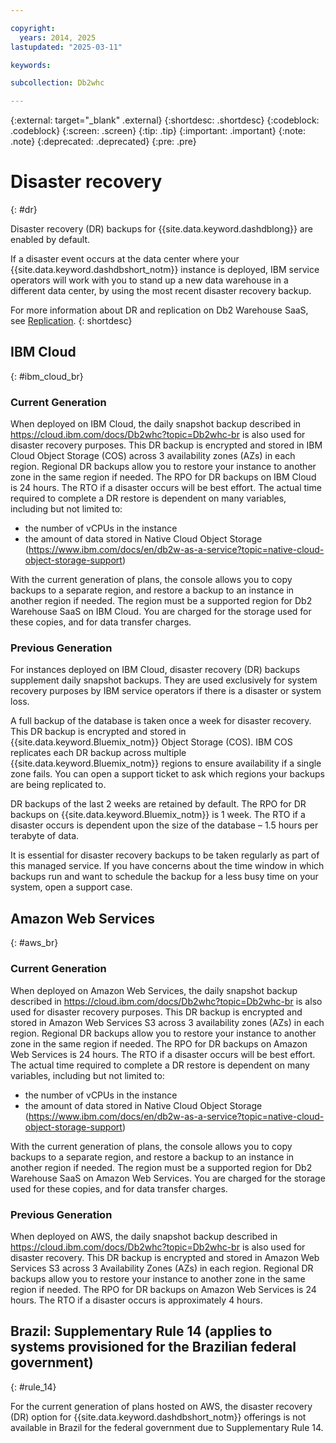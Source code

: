 ```yaml
---

copyright:
  years: 2014, 2025
lastupdated: "2025-03-11"

keywords:

subcollection: Db2whc

---
```


<!-- Attribute definitions --> 
{:external: target="_blank" .external}
{:shortdesc: .shortdesc}
{:codeblock: .codeblock}
{:screen: .screen}
{:tip: .tip}
{:important: .important}
{:note: .note}
{:deprecated: .deprecated}
{:pre: .pre}

# Disaster recovery
{: #dr}

Disaster recovery (DR) backups for {{site.data.keyword.dashdblong}} are enabled by default.

If a disaster event occurs at the data center where your {{site.data.keyword.dashdbshort_notm}} instance is deployed, IBM service operators will work with you to stand up a new data warehouse in a different data center, by using the most recent disaster recovery backup.

For more information about DR and replication on Db2 Warehouse SaaS, see [Replication](https://www.ibm.com/support/knowledgecenter/SS6NHC/com.ibm.swg.im.dashdb.idrca.doc/overview/ovu-db2woc.html).
{: shortdesc}

## IBM Cloud
{: #ibm_cloud_br}

### Current Generation

When deployed on IBM Cloud, the daily snapshot backup described in https://cloud.ibm.com/docs/Db2whc?topic=Db2whc-br is also used for disaster recovery purposes. This DR backup is encrypted and stored in IBM Cloud Object Storage (COS) across 3 availability zones (AZs) in each region. Regional DR backups allow you to restore your instance to another zone in the same region if needed. The RPO for DR backups on IBM Cloud is 24 hours. The RTO if a disaster occurs will be best effort. The actual time required to complete a DR restore is dependent on many variables, including but not limited to:

 * the number of vCPUs in the instance
 * the amount of data stored in Native Cloud Object Storage (https://www.ibm.com/docs/en/db2w-as-a-service?topic=native-cloud-object-storage-support)

With the current generation of plans, the console allows you to copy backups to a separate region, and restore a backup to an instance in another region if needed. The region must be a supported region for Db2 Warehouse SaaS on IBM Cloud. You are charged for the storage used for these copies, and for data transfer charges.

### Previous Generation

For instances deployed on IBM Cloud, disaster recovery (DR) backups supplement daily snapshot backups. They are used exclusively for system recovery purposes by IBM service operators if there is a disaster or system loss.

A full backup of the database is taken once a week for disaster recovery. This DR backup is encrypted and stored in {{site.data.keyword.Bluemix_notm}} Object Storage (COS). IBM COS replicates each DR backup across multiple {{site.data.keyword.Bluemix_notm}} regions to ensure availability if a single zone fails. You can open a support ticket to ask which regions your backups are being replicated to.

DR backups of the last 2 weeks are retained by default. The RPO for DR backups on {{site.data.keyword.Bluemix_notm}} is 1 week. The RTO if a disaster occurs is dependent upon the size of the database – 1.5 hours per terabyte of data.

It is essential for disaster recovery backups to be taken regularly as part of this managed service. If you have concerns about the time window in which backups run and want to schedule the backup for a less busy time on your system, open a support case.

## Amazon Web Services
{: #aws_br}

### Current Generation

When deployed on Amazon Web Services, the daily snapshot backup described in https://cloud.ibm.com/docs/Db2whc?topic=Db2whc-br is also used for disaster recovery purposes. This DR backup is encrypted and stored in Amazon Web Services S3 across 3 availability zones (AZs) in each region. Regional DR backups allow you to restore your instance to another zone in the same region if needed. The RPO for DR backups on Amazon Web Services is 24 hours. The RTO if a disaster occurs will be best effort. The actual time required to complete a DR restore is dependent on many variables, including but not limited to:

 * the number of vCPUs in the instance
 * the amount of data stored in Native Cloud Object Storage (https://www.ibm.com/docs/en/db2w-as-a-service?topic=native-cloud-object-storage-support)

With the current generation of plans, the console allows you to copy backups to a separate region, and restore a backup to an instance in another region if needed. The region must be a supported region for Db2 Warehouse SaaS on Amazon Web Services. You are charged for the storage used for these copies, and for data transfer charges.

### Previous Generation

When deployed on AWS, the daily snapshot backup described in https://cloud.ibm.com/docs/Db2whc?topic=Db2whc-br is also used for disaster recovery. This DR backup is encrypted and stored in Amazon Web Services S3 across 3 Availability Zones (AZs) in each region. Regional DR backups allow you to restore your instance to another zone in the same region if needed. The RPO for DR backups on Amazon Web Services is 24 hours. The RTO if a disaster occurs is approximately 4 hours.

## **Brazil: Supplementary Rule 14** (applies to systems provisioned for the Brazilian federal government)
{: #rule_14}

For the current generation of plans hosted on AWS, the disaster recovery (DR) option for {{site.data.keyword.dashdbshort_notm}} offerings is not available in Brazil for the federal government due to Supplementary Rule 14.

